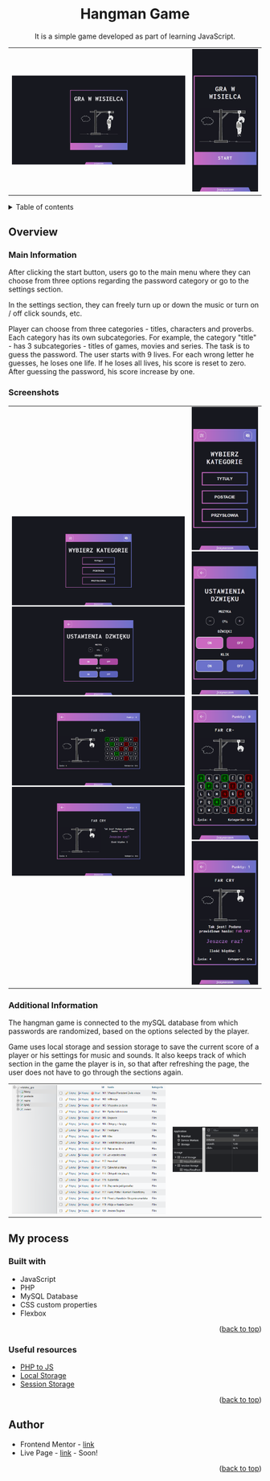 <div id="top"></div>
<div align="center">

# Hangman Game

It is a simple game developed as part of learning JavaScript.

<table>
        <tr>
            <td>
                <img src="./screens/hangman_game_start.png"
                    alt="Desktop solution" width="100%" title="Desktop solution"/>
            </td>
            <td>
                <img src="./screens/hangman_game_start_mobile.png"
                    alt="Mobile solution" title="Mobile solution" width="100%" />
            </td>
        </tr>
</table>

</div>

<details>
<summary>Table of contents</summary>

-   [Overview](#overview)
    -   [Main Information](#main-information)
    -   [Screenshots](#screenshots)
    -   [Additional information](#additional-information)
-   [My process](#my-process)
    -   [Built with](#built-with)
    -   [Useful resources](#useful-resources)
-   [Author](#author)

</details>

## Overview

### Main Information

After clicking the start button, users go to the main menu where they can choose from three options regarding the password category or go to the settings section.

In the settings section, they can freely turn up or down the music or turn on / off click sounds, etc.

Player can choose from three categories - titles, characters and proverbs. Each category has its own subcategories. For example, the category "title" - has 3 subcategories - titles of games, movies and series. The task is to guess the password. The user starts with 9 lives. For each wrong letter he guesses, he loses one life. If he loses all lives, his score is reset to zero. After guessing the password, his score increase by one.

### Screenshots

<table>
        <tr>
            <td>
                <img src="./screens/hangman_game_menu.png"
                    alt="Desktop solution" width="100%" title="Desktop solution"/>
                <img src="./screens/hangman_game_settings.png"
                    alt="Desktop solution" width="100%" title="Desktop solution"/>
                <img src="./screens/hangman_game_in.png"
                    alt="Desktop solution" width="100%" title="Desktop solution"/>
                <img src="./screens/hangman_game_win.png"
                    alt="Desktop solution" width="100%" title="Desktop solution"/>
            </td>
            <td>
                <img src="./screens/hangman_game_mobile_menu.png"
                    alt="Mobile solution" title="Mobile solution" width="100%" />
                <img src="./screens/hangman_game_settings_mobile.png"
                    alt="Mobile solution" title="Mobile solution" width="100%" />
                <img src="./screens/hangman_game_in_mobile.png"
                    alt="Mobile solution" title="Mobile solution" width="100%" />
                <img src="./screens/hangman_game_win_mobile.png"
                    alt="Mobile solution" title="Mobile solution" width="100%" />
            </td>
        </tr>
</table>

### Additional Information

The hangman game is connected to the mySQL database from which passwords are randomized, based on the options selected by the player.

Game uses local storage and session storage to save the current score of a player or his settings for music and sounds. It also keeps track of which section in the game the player is in, so that after refreshing the page, the user does not have to go through the sections again.

<table>
        <tr>
            <td>
                <img src="./screens/phpmyadmin.png"
                    alt="Desktop solution" width="100%" title="Desktop solution"/>
            </td>
            <td>
                <img src="./screens/storage.png"
                    alt="Mobile solution" title="Mobile solution" width="100%" />
            </td>
        </tr>
</table>

## My process

### Built with

-   JavaScript
-   PHP
-   MySQL Database
-   CSS custom properties
-   Flexbox

<p align="right">(<a href="#top">back to top</a>)</p>

### Useful resources

-   [PHP to JS](https://stackoverflow.com/questions/23740548/how-do-i-pass-variables-and-data-from-php-to-javascript)
-   [Local Storage](https://developer.mozilla.org/en-US/docs/Web/API/Window/localStorage)
-   [Session Storage](https://developer.mozilla.org/en-US/docs/Web/API/Window/sessionStorage)

<p align="right">(<a href="#top">back to top</a>)</p>

## Author

-   Frontend Mentor - [link](https://www.frontendmentor.io/profile/JCzyszczon)
-   Live Page - [link](https://jczyszczon.github.io) - Soon!

<p align="right">(<a href="#top">back to top</a>)</p>
